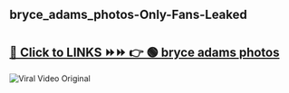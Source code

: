 
 ## bryce_adams_photos-Only-Fans-Leaked

# <h2><a href="https://clipsfans.com/bryce_adams_photos&ref=git">🔗 Click to LINKS ⏩⏩ 👉 🟢 bryce adams photos </a></h2>

<a href="https://clipsfans.com/bryce_adams_photos&ref=git" rel="nofollow" data-target="animated-image.originalLink"><img src="https://i.ibb.co.com/xMMVF88/686577567.gif" alt="Viral Video Original" style="max-width: 100%; display: inline-block;" data-target="animated-image.originalImage"></a>
